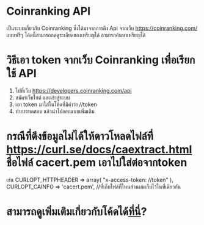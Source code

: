 # Coinranking API
เป็นระบบเกี่ยวกับ Coinranking ซึ่งได้มาจากการดึง Api จากเว็บ https://coinranking.com/ แบบฟรีๆ โค้ดนี้สามารถกดดูระเอียดของเหรียญได้ สามารถค้นหาเหรียญได้

# วิธีเอา token จากเว็บ Coinranking เพื่อเรียกใช้ API 

1. ไปที่เว็บ https://developers.coinranking.com/api
2. สมัครเว็บไซต์ และเข้าสู่ระบบ
3. เอา token มาใส่ในโค้ดที่มีคำว่า //token
4. ทำการทดสอบ แล้วนำไปออกแบบเพิ่มเติม

# กรณีที่ดึงข้อมูลไม่ได้ให้ดาวโหลดไฟล์ที่ https://curl.se/docs/caextract.html ชื่อไฟล์ cacert.pem เอาไปใส่ต่อจากtoken
เช่น CURLOPT_HTTPHEADER => array(
    "x-access-token: //token"
    ),
    CURLOPT_CAINFO => 'cacert.pem', //ที่เก็บไฟล์ที่ใหนส่วนผมเก็บไว้ในที่เดียวกัน


# สามารถดูเพิ่มเติมเกี่ยวกับโค้ดได้[ที่นี่](https://developers.coinranking.com/api/documentation)?
